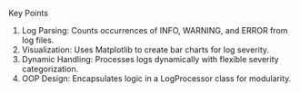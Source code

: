Key Points
 1. Log Parsing: Counts occurrences of INFO, WARNING, and ERROR from log files.
 2. Visualization: Uses Matplotlib to create bar charts for log severity.
 3. Dynamic Handling: Processes logs dynamically with flexible severity categorization.
 4. OOP Design: Encapsulates logic in a LogProcessor class for modularity.
